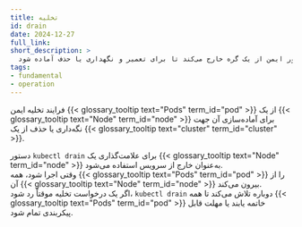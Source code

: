 ```yaml
---
title: تخلیه
id: drain
date: 2024-12-27
full_link:
short_description: >
  پادها را به طور ایمن از یک گره خارج می‌کند تا برای تعمیر و نگهداری یا حذف آماده شود.
tags:
- fundamental
- operation
---
```

فرایند تخلیه ایمن {{< glossary_tooltip text="Pods" term_id="pod" >}} از یک {{< glossary_tooltip text="Node" term_id="node" >}} برای آماده‌سازی آن جهت نگه‌داری یا حذف از یک {{< glossary_tooltip text="cluster" term_id="cluster" >}}.

<!--more-->

دستور `kubectl drain` برای علامت‌گذاری یک {{< glossary_tooltip text="Node" term_id="node" >}} به‌عنوان خارج از سرویس استفاده می‌شود.  
وقتی اجرا شود، همه {{< glossary_tooltip text="Pods" term_id="pod" >}} را از آن {{< glossary_tooltip text="Node" term_id="node" >}} بیرون می‌کند.  
اگر یک درخواست تخلیه موقتاً رد شود، `kubectl drain` دوباره تلاش می‌کند تا همه {{< glossary_tooltip text="Pods" term_id="pod" >}} خاتمه یابند یا مهلت قابل پیکربندی تمام شود.
